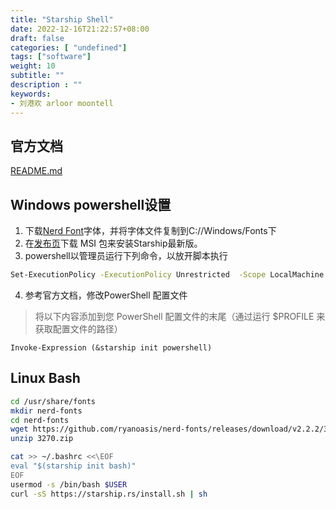 ```yaml
---
title: "Starship Shell"
date: 2022-12-16T21:22:57+08:00
draft: false
categories: [ "undefined"]
tags: ["software"]
weight: 10
subtitle: ""
description : ""
keywords:
- 刘港欢 arloor moontell
---
```


<!--more-->

## 官方文档

[README.md](https://github.com/starship/starship/blob/master/docs/zh-CN/guide/README.md)

## Windows powershell设置

1. 下载[Nerd Font](https://www.nerdfonts.com/)字体，并将字体文件复制到C://Windows/Fonts下
2. 在[发布页](https://github.com/starship/starship/releases/latest)下载 MSI 包来安装Starship最新版。
3. powershell以管理员运行下列命令，以放开脚本执行

```bash
Set-ExecutionPolicy -ExecutionPolicy Unrestricted  -Scope LocalMachine
```

4. 参考官方文档，修改PowerShell 配置文件

>将以下内容添加到您 PowerShell 配置文件的末尾（通过运行 $PROFILE 来获取配置文件的路径）

```plaintext
Invoke-Expression (&starship init powershell)
```

## Linux Bash

```bash
cd /usr/share/fonts
mkdir nerd-fonts
cd nerd-fonts
wget https://github.com/ryanoasis/nerd-fonts/releases/download/v2.2.2/3270.zip -O 3270.zip
unzip 3270.zip

cat >> ~/.bashrc <<\EOF
eval "$(starship init bash)"
EOF
usermod -s /bin/bash $USER
curl -sS https://starship.rs/install.sh | sh
```



